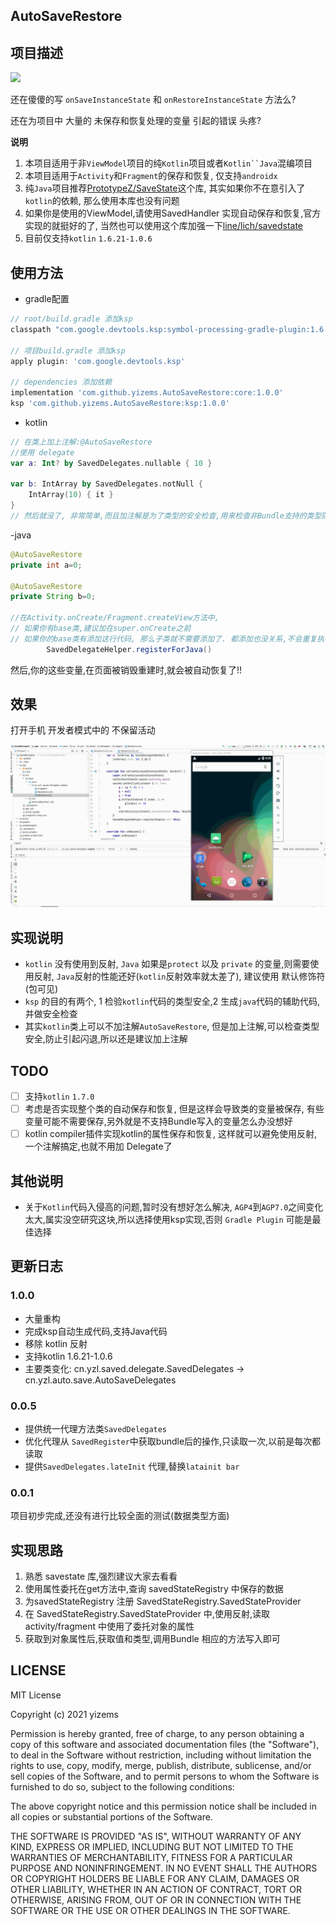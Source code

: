 ## AutoSaveRestore

## 项目描述

[![](https://jitpack.io/v/yizems/AutoSaveRestore.svg)](https://jitpack.io/#yizems/AutoSaveRestore)


还在傻傻的写 `onSaveInstanceState` 和 `onRestoreInstanceState` 方法么?

还在为项目中 大量的 未保存和恢复处理的变量 引起的错误 头疼?

**说明**

1. 本项目适用于非`ViewModel`项目的纯`Kotlin`项目或者`Kotlin``Java`混编项目
2. 本项目适用于`Activity`和`Fragment`的保存和恢复, 仅支持`androidx`
3. 纯`Java`项目推荐[PrototypeZ/SaveState](https://github.com/PrototypeZ/SaveState)这个库,
   其实如果你不在意引入了`kotlin`的依赖, 那么使用本库也没有问题
4. 如果你是使用的ViewModel,请使用SavedHandler 实现自动保存和恢复,官方实现的就挺好的了,
   当然也可以使用这个库加强一下[line/lich/savedstate](https://github.com/line/lich/tree/master/savedstate)
5. 目前仅支持`kotlin` `1.6.21-1.0.6`

## 使用方法

- gradle配置

```gradle
// root/build.gradle 添加ksp
classpath "com.google.devtools.ksp:symbol-processing-gradle-plugin:1.6.21-1.0.6"

// 项目build.gradle 添加ksp
apply plugin: 'com.google.devtools.ksp'

// dependencies 添加依赖
implementation 'com.github.yizems.AutoSaveRestore:core:1.0.0'
ksp 'com.github.yizems.AutoSaveRestore:ksp:1.0.0'
```

- kotlin

```kotlin
// 在类上加上注解:@AutoSaveRestore
//使用 delegate
var a: Int? by SavedDelegates.nullable { 10 }

var b: IntArray by SavedDelegates.notNull {
    IntArray(10) { it }
}
// 然后就没了, 非常简单,而且加注解是为了类型的安全检查,用来检查非Bundle支持的类型防止引起闪退
```

-java

```java
@AutoSaveRestore
private int a=0;

@AutoSaveRestore
private String b=0;

//在Activity.onCreate/Fragment.createView方法中, 
// 如果你有base类,建议加在super.onCreate之前
// 如果你的base类有添加这行代码, 那么子类就不需要添加了. 都添加也没关系,不会重复执行属性恢复
        SavedDelegateHelper.registerForJava()
```

然后,你的这些变量,在页面被销毁重建时,就会被自动恢复了!!

## 效果

打开手机 开发者模式中的 不保留活动

![screen](./screen/screen.gif)

## 实现说明

- `kotlin` 没有使用到反射, `Java` 如果是`protect` 以及 `private` 的变量,则需要使用反射, `Java`反射的性能还好(`kotlin`反射效率就太差了),
  建议使用 默认修饰符(包可见)
- `ksp` 的目的有两个, 1 检验`kotlin`代码的类型安全,2 生成`java`代码的辅助代码,并做安全检查
- 其实`kotlin`类上可以不加注解`AutoSaveRestore`, 但是加上注解,可以检查类型安全,防止引起闪退,所以还是建议加上注解

## TODO

- [ ] 支持`kotlin` `1.7.0`
- [ ] 考虑是否实现整个类的自动保存和恢复, 但是这样会导致类的变量被保存, 有些变量可能不需要保存,另外就是不支持Bundle写入的变量怎么办没想好
- [ ] kotlin compiler插件实现kotlin的属性保存和恢复, 这样就可以避免使用反射, 一个注解搞定,也就不用加 Delegate了

## 其他说明

- 关于`Kotlin`代码入侵高的问题,暂时没有想好怎么解决, `AGP4`到`AGP7.0`之间变化太大,属实没空研究这块,所以选择使用ksp实现,否则 `Gradle Plugin`
  可能是最佳选择

## 更新日志

### 1.0.0

- 大量重构
- 完成ksp自动生成代码,支持Java代码
- 移除 kotlin 反射
- 支持kotlin 1.6.21-1.0.6
- 主要类变化: cn.yzl.saved.delegate.SavedDelegates -> cn.yzl.auto.save.AutoSaveDelegates

### 0.0.5

- 提供统一代理方法类`SavedDelegates`
- 优化代理从 `SavedRegister`中获取bundle后的操作,只读取一次,以前是每次都读取
- 提供`SavedDelegates.lateInit` 代理,替换`latainit bar`

### 0.0.1

项目初步完成,还没有进行比较全面的测试(数据类型方面)

## 实现思路

1. 熟悉 savestate 库,强烈建议大家去看看
2. 使用属性委托在get方法中,查询 savedStateRegistry 中保存的数据
3. 为savedStateRegistry 注册 SavedStateRegistry.SavedStateProvider
4. 在 SavedStateRegistry.SavedStateProvider 中,使用反射,读取 activity/fragment 中使用了委托对象的属性
5. 获取到对象属性后,获取值和类型,调用Bundle 相应的方法写入即可


## LICENSE

MIT License

Copyright (c) 2021 yizems

Permission is hereby granted, free of charge, to any person obtaining a copy
of this software and associated documentation files (the "Software"), to deal
in the Software without restriction, including without limitation the rights
to use, copy, modify, merge, publish, distribute, sublicense, and/or sell
copies of the Software, and to permit persons to whom the Software is
furnished to do so, subject to the following conditions:

The above copyright notice and this permission notice shall be included in all
copies or substantial portions of the Software.

THE SOFTWARE IS PROVIDED "AS IS", WITHOUT WARRANTY OF ANY KIND, EXPRESS OR
IMPLIED, INCLUDING BUT NOT LIMITED TO THE WARRANTIES OF MERCHANTABILITY,
FITNESS FOR A PARTICULAR PURPOSE AND NONINFRINGEMENT. IN NO EVENT SHALL THE
AUTHORS OR COPYRIGHT HOLDERS BE LIABLE FOR ANY CLAIM, DAMAGES OR OTHER
LIABILITY, WHETHER IN AN ACTION OF CONTRACT, TORT OR OTHERWISE, ARISING FROM,
OUT OF OR IN CONNECTION WITH THE SOFTWARE OR THE USE OR OTHER DEALINGS IN THE
SOFTWARE.



